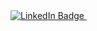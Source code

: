 <div id="badges">
  <a href="https://www.linkedin.com/in/francomosca/">
    <img src="https://img.shields.io/badge/LinkedIn-blue?style=for-the-badge&logo=linkedin&logoColor=white" alt="LinkedIn Badge"/>
  </a>
  <img src="https://komarev.com/ghpvc/?username=FrancoMosca&style=flat-square&color=blue" alt=""/>
 </div>
